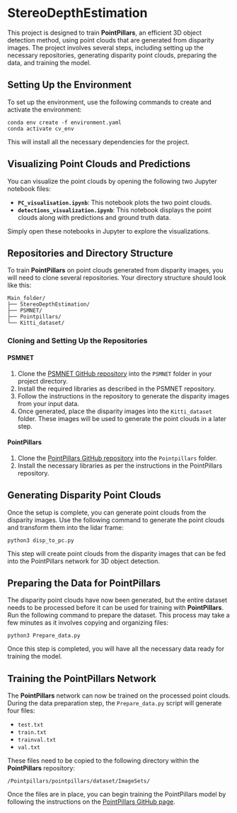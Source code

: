 
# StereoDepthEstimation
This project is designed to train **PointPillars**, an efficient 3D object detection method, using point clouds that are generated from disparity images. The project involves several steps, including setting up the necessary repositories, generating disparity point clouds, preparing the data, and training the model.

## Setting Up the Environment

To set up the environment, use the following commands to create and activate the environment:

```shell
conda env create -f environment.yaml
conda activate cv_env
```

This will install all the necessary dependencies for the project.


## Visualizing Point Clouds and Predictions

You can visualize the point clouds by opening the following two Jupyter notebook files:

- **`PC_visualisation.ipynb`**: This notebook plots the two point clouds.
- **`detections_visualization.ipynb`**: This notebook displays the point clouds along with predictions and ground truth data.

Simply open these notebooks in Jupyter to explore the visualizations.


## Repositories and Directory Structure

To train **PointPillars** on point clouds generated from disparity images, you will need to clone several repositories. Your directory structure should look like this:

```
Main_folder/
├── StereoDepthEstimation/
├── PSMNET/
├── Pointpillars/
└── Kitti_dataset/
```

### Cloning and Setting Up the Repositories

#### PSMNET

1. Clone the [PSMNET GitHub repository](https://github.com/JiaRenChang/PSMNet) into the `PSMNET` folder in your project directory.
2. Install the required libraries as described in the PSMNET repository.
3. Follow the instructions in the repository to generate the disparity images from your input data.
4. Once generated, place the disparity images into the `Kitti_dataset` folder. These images will be used to generate the point clouds in a later step.

#### PointPillars

1. Clone the [PointPillars GitHub repository](https://github.com/zhulf0804/PointPillars) into the `Pointpillars` folder.
2. Install the necessary libraries as per the instructions in the PointPillars repository.

## Generating Disparity Point Clouds

Once the setup is complete, you can generate point clouds from the disparity images. Use the following command to generate the point clouds and transform them into the lidar frame:

```shell
python3 disp_to_pc.py
```

This step will create point clouds from the disparity images that can be fed into the PointPillars network for 3D object detection.

## Preparing the Data for PointPillars

The disparity point clouds have now been generated, but the entire dataset needs to be processed before it can be used for training with **PointPillars**. Run the following command to prepare the dataset. This process may take a few minutes as it involves copying and organizing files:

```shell
python3 Prepare_data.py
```

Once this step is completed, you will have all the necessary data ready for training the model.

## Training the PointPillars Network

The **PointPillars** network can now be trained on the processed point clouds. During the data preparation step, the `Prepare_data.py` script will generate four files:

- `test.txt`
- `train.txt`
- `trainval.txt`
- `val.txt`

These files need to be copied to the following directory within the **PointPillars** repository:

```
/Pointpillars/pointpillars/dataset/ImageSets/
```

Once the files are in place, you can begin training the PointPillars model by following the instructions on the [PointPillars GitHub page](https://github.com/zhulf0804/PointPillars).